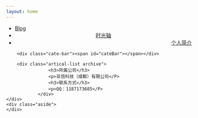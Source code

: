 ```yaml
---
layout: home
---
```


<div class="index-content tags">
    <div class="section">
        <ul class="artical-cate">
            <li><a href="/"><span>Blog</span></a></li>
            <li style="text-align:center"><a href="/timeAxis"><span>时光轴</span></a></li>
            <li class="on" style="text-align:right"><a href="/aboutMe"><span>个人简介</span></a></li>
        </ul>

        <div class="cate-bar"><span id="cateBar"></span></div>

        <div class="artical-list archive">
					<h3>所属公司</h3>
					<p>亚信科技（成都）有限公司</P>
					<h3>联系方式</h3>
					<p>QQ：1187173685</P>
				</div>
    </div>
    <div class="aside">
    </div>
</div>
